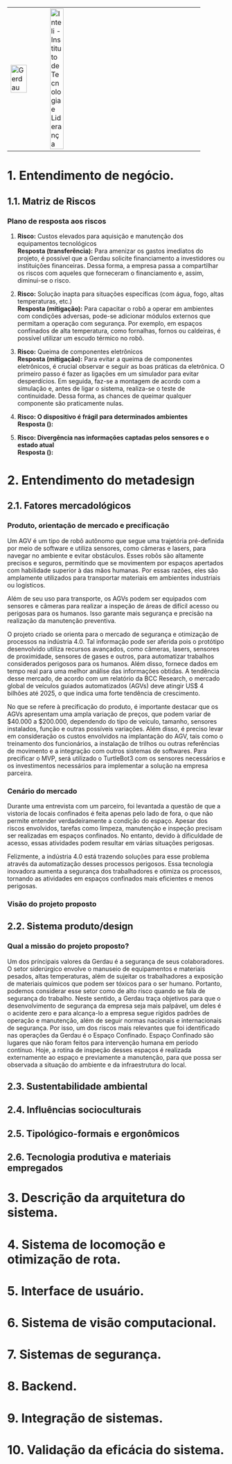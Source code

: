 <table>
<tr>
<td>
<a href= "https://www2.gerdau.com.br/"><img src="https://upload.wikimedia.org/wikipedia/commons/thumb/8/89/Gerdau_logo_%282011%29.svg/1200px-Gerdau_logo_%282011%29.svg.png" alt="Gerdau" border="0" width="70%"></a>
</td>
<td><a href= "https://www.inteli.edu.br/"><img src="https://www.inteli.edu.br/wp-content/uploads/2021/08/20172028/marca_1-2.png" alt="Inteli - Instituto de Tecnologia e Liderança" border="0" width="30%"></a>
</td>
</tr>
</table>

<font size="+12"><center>

</center></font>

# 1. Entendimento de negócio.
## 1.1. Matriz de Riscos
### Plano de resposta aos riscos
1. <b>Risco:</b> Custos elevados para aquisição e manutenção dos equipamentos tecnológicos<br>
<b>Resposta (transferência):</b> Para amenizar os gastos imediatos do projeto, é possível que a Gerdau solicite financiamento a investidores ou instituições financeiras. Dessa forma, a empresa passa a compartilhar os riscos com aqueles que forneceram o financiamento e, assim, diminui-se o risco.

2. <b>Risco:</b> Solução inapta para situações específicas (com água, fogo, altas temperaturas, etc.)<br>
<b>Resposta (mitigação):</b> Para capacitar o robô a operar em ambientes com condições adversas, pode-se adicionar módulos externos que permitam a operação com segurança. Por exemplo, em espaços confinados de alta temperatura, como fornalhas, fornos ou caldeiras, é possível utilizar um escudo térmico no robô.

3. <b>Risco:</b> Queima de componentes eletrônicos <br>
<b>Resposta (mitigação):</b> Para evitar a queima de componentes eletrônicos, é crucial observar e seguir as boas práticas da eletrônica. O primeiro passo é fazer as ligações em um simulador para evitar desperdícios. Em seguida, faz-se a montagem de acordo com a simulação e, antes de ligar o sistema, realiza-se o teste de continuidade. Dessa forma, as chances de queimar qualquer componente são praticamente nulas.

4. <b>Risco: O dispositivo é frágil para determinados ambientes</b> <br>
<b>Resposta ():</b>

5. <b>Risco: Divergência nas informações captadas pelos sensores e o estado atual</b> <br>
<b>Resposta ():</b>

# 2. Entendimento do metadesign
## 2.1. Fatores mercadológicos
### Produto, orientação de mercado e precificação

Um AGV é um tipo de robô autônomo que segue uma trajetória pré-definida por meio de software e utiliza sensores, como câmeras e lasers, para navegar no ambiente e evitar obstáculos. Esses robôs são altamente precisos e seguros, permitindo que se movimentem por espaços apertados com habilidade superior à das mãos humanas. Por essas razões, eles são amplamente utilizados para transportar materiais em ambientes industriais ou logísticos.

Além de seu uso para transporte, os AGVs podem ser equipados com sensores e câmeras para realizar a inspeção de áreas de difícil acesso ou perigosas para os humanos. Isso garante mais segurança e precisão na realização da manutenção preventiva.

O projeto criado se orienta para o mercado de segurança e otimização de processos na indústria 4.0. Tal informação pode ser aferida pois o protótipo desenvolvido utiliza recursos avançados, como câmeras, lasers, sensores de proximidade, sensores de gases e outros, para automatizar trabalhos considerados perigosos para os humanos. Além disso, fornece dados em tempo real para uma melhor análise das informações obtidas. A tendência desse mercado, de acordo com um relatório da BCC Research, o mercado global de veículos guiados automatizados (AGVs) deve atingir US$ 4 bilhões até 2025, o que indica uma forte tendência de crescimento.

No que se refere à precificação do produto, é importante destacar que os AGVs apresentam uma ampla variação de preços, que podem variar de $40.000 a $200.000, dependendo do tipo de veículo, tamanho, sensores instalados, função e outras possíveis variações. Além disso, é preciso levar em consideração os custos envolvidos na implantação do AGV, tais como o treinamento dos funcionários, a instalação de trilhos ou outras referências de movimento e a integração com outros sistemas de softwares. Para precificar o MVP, será utilizado o TurtleBot3 com os sensores necessários e os investimentos necessários para implementar a solução na empresa parceira.



### Cenário do mercado

Durante uma entrevista com um parceiro, foi levantada a questão de que a vistoria de locais confinados é feita apenas pelo lado de fora, o que não permite entender verdadeiramente a condição do espaço. Apesar dos riscos envolvidos, tarefas como limpeza, manutenção e inspeção precisam ser realizadas em espaços confinados. No entanto, devido à dificuldade de acesso, essas atividades podem resultar em várias situações perigosas.

Felizmente, a indústria 4.0 está trazendo soluções para esse problema através da automatização desses processos perigosos. Essa tecnologia inovadora aumenta a segurança dos trabalhadores e otimiza os processos, tornando as atividades em espaços confinados mais eficientes e menos perigosas. 

### Visão do projeto proposto


## 2.2. Sistema produto/design
### Qual a missão do projeto proposto?
Um dos príncipais valores da Gerdau é a segurança de seus colaboradores. O setor siderúrgico envolve o manuseio de equipamentos e materiais pesados, altas temperaturas, além de sujeitar os trabalhadores a exposição de materiais químicos que podem ser tóxicos para o ser humano. Portanto, podemos considerar esse setor como de alto risco quando se fala de segurança do trabalho. Neste sentido, a Gerdau traça objetivos para que o desenvolvimento de segurança da empresa seja mais palpável, um deles é o acidente zero e para alcança-lo a empresa segue rígidos padrões de operação e manutenção, além de seguir normas nacionais e internacionais de segurança. Por isso, um dos riscos mais relevantes que foi identificado nas operações da Gerdau é o Espaço Confinado. Espaço Confinado são lugares que não foram feitos para intervenção humana em período contínuo. Hoje, a rotina de inspeção desses espaços é realizada externamente ao espaço e previamente a manutenção, para que possa ser observada a situação do ambiente e da infraestrutura do local.

## 2.3. Sustentabilidade ambiental
## 2.4. Influências socioculturais
## 2.5. Tipológico-formais e ergonômicos
## 2.6. Tecnologia produtiva e materiais empregados

# 3. Descrição da arquitetura do sistema.

# 4. Sistema de locomoção e otimização de rota.

# 5. Interface de usuário.

# 6. Sistema de visão computacional. 

# 7. Sistemas de segurança. 

# 8. Backend.

# 9. Integração de sistemas.

# 10. Validação da eficácia do sistema.
